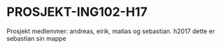 # PROSJEKT-ING102-H17
Prosjekt medlemmer: andreas, eirik, matias og sebastian. h2017
dette er sebastian sin mappe
